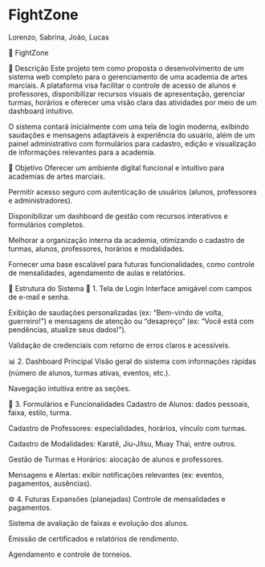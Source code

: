 # FightZone
Lorenzo, Sabrina, João, Lucas


🥋 FightZone

📄 Descrição
Este projeto tem como proposta o desenvolvimento de um sistema web completo para o gerenciamento de uma academia de artes marciais. A plataforma visa facilitar o controle de acesso de alunos e professores, disponibilizar recursos visuais de apresentação, gerenciar turmas, horários e oferecer uma visão clara das atividades por meio de um dashboard intuitivo.

O sistema contará inicialmente com uma tela de login moderna, exibindo saudações e mensagens adaptáveis à experiência do usuário, além de um painel administrativo com formulários para cadastro, edição e visualização de informações relevantes para a academia.

🎯 Objetivo
Oferecer um ambiente digital funcional e intuitivo para academias de artes marciais.

Permitir acesso seguro com autenticação de usuários (alunos, professores e administradores).

Disponibilizar um dashboard de gestão com recursos interativos e formulários completos.

Melhorar a organização interna da academia, otimizando o cadastro de turmas, alunos, professores, horários e modalidades.

Fornecer uma base escalável para futuras funcionalidades, como controle de mensalidades, agendamento de aulas e relatórios.

🧱 Estrutura do Sistema
🔐 1. Tela de Login
Interface amigável com campos de e-mail e senha.

Exibição de saudações personalizadas (ex: “Bem-vindo de volta, guerreiro!”) e mensagens de atenção ou “desapreço” (ex: “Você está com pendências, atualize seus dados!”).

Validação de credenciais com retorno de erros claros e acessíveis.

📊 2. Dashboard Principal
Visão geral do sistema com informações rápidas (número de alunos, turmas ativas, eventos, etc.).

Navegação intuitiva entre as seções.

📝 3. Formulários e Funcionalidades
Cadastro de Alunos: dados pessoais, faixa, estilo, turma.

Cadastro de Professores: especialidades, horários, vínculo com turmas.

Cadastro de Modalidades: Karatê, Jiu-Jitsu, Muay Thai, entre outros.

Gestão de Turmas e Horários: alocação de alunos e professores.

Mensagens e Alertas: exibir notificações relevantes (ex: eventos, pagamentos, ausências).

⚙️ 4. Futuras Expansões (planejadas)
Controle de mensalidades e pagamentos.

Sistema de avaliação de faixas e evolução dos alunos.

Emissão de certificados e relatórios de rendimento.

Agendamento e controle de torneios.


